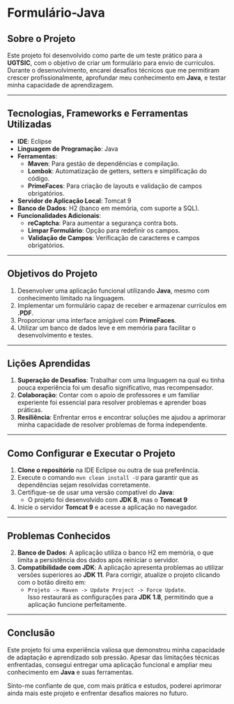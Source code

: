 # Formulário-Java

## Sobre o Projeto

Este projeto foi desenvolvido como parte de um teste prático para a **UGTSIC**, com o objetivo de criar um formulário para envio de currículos. Durante o desenvolvimento, encarei desafios técnicos que me permitiram crescer profissionalmente, aprofundar meu conhecimento em **Java**, e testar minha capacidade de aprendizagem.

---

## Tecnologias, Frameworks e Ferramentas Utilizadas

- **IDE**: Eclipse  
- **Linguagem de Programação**: Java  
- **Ferramentas**:  
  - **Maven**: Para gestão de dependências e compilação.  
  - **Lombok**: Automatização de getters, setters e simplificação do código.  
  - **PrimeFaces**: Para criação de layouts e validação de campos obrigatórios.  
- **Servidor de Aplicação Local**: Tomcat 9  
- **Banco de Dados**: H2 (banco em memória, com suporte a SQL).  
- **Funcionalidades Adicionais**:  
  - **reCaptcha**: Para aumentar a segurança contra bots.  
  - **Limpar Formulário**: Opção para redefinir os campos.  
  - **Validação de Campos**: Verificação de caracteres e campos obrigatórios.  

---

## Objetivos do Projeto

1. Desenvolver uma aplicação funcional utilizando **Java**, mesmo com conhecimento limitado na linguagem.  
2. Implementar um formulário capaz de receber e armazenar currículos em **.PDF**.  
3. Proporcionar uma interface amigável com **PrimeFaces**.  
4. Utilizar um banco de dados leve e em memória para facilitar o desenvolvimento e testes.  

---

## Lições Aprendidas

1. **Superação de Desafios**: Trabalhar com uma linguagem na qual eu tinha pouca experiência foi um desafio significativo, mas recompensador.  
2. **Colaboração**: Contar com o apoio de professores e um familiar experiente foi essencial para resolver problemas e aprender boas práticas.  
3. **Resiliência**: Enfrentar erros e encontrar soluções me ajudou a aprimorar minha capacidade de resolver problemas de forma independente.  

---

## Como Configurar e Executar o Projeto

1. **Clone o repositório** na IDE Eclipse ou outra de sua preferência.  
2. Execute o comando `mvn clean install -U` para garantir que as dependências sejam resolvidas corretamente.  
3. Certifique-se de usar uma versão compatível do **Java**:  
   - O projeto foi desenvolvido com **JDK 8**, mas o **Tomcat 9**
4. Inicie o servidor **Tomcat 9** e acesse a aplicação no navegador.  

---

## Problemas Conhecidos

2. **Banco de Dados**: A aplicação utiliza o banco H2 em memória, o que limita a persistência dos dados após reiniciar o servidor.  
3. **Compatibilidade com JDK**: A aplicação apresenta problemas ao utilizar versões superiores ao **JDK 11**. Para corrigir, atualize o projeto clicando com o botão direito em:  
   - `Projeto -> Maven -> Update Project -> Force Update`.  
   Isso restaurará as configurações para **JDK 1.8**, permitindo que a aplicação funcione perfeitamente.  

---

## Conclusão

Este projeto foi uma experiência valiosa que demonstrou minha capacidade de adaptação e aprendizado sob pressão. Apesar das limitações técnicas enfrentadas, consegui entregar uma aplicação funcional e ampliar meu conhecimento em **Java** e suas ferramentas.  

Sinto-me confiante de que, com mais prática e estudos, poderei aprimorar ainda mais este projeto e enfrentar desafios maiores no futuro.
